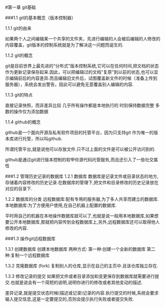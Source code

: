 #第一章  git基础

###1.1 git的基本概念（版本控制器）

1.1.1 git的由来

如果两个人之间编辑某一个共享的文件夹，先进行编辑的人会被后编辑的人修改的内容覆盖，git版本的控制系统就是为了解决这一问题而诞生的.

1.1.2 git的概念

git是目前世界上最先进的“分布式”版本控制系统,它可以在任何时间,把文档的状态作为更新记录保存起来.因此，可以把编辑过的文档"复原"到以前的状态,也可以显示编辑前后的内容差异.而且编辑旧文件后，试图覆盖新文件的时候（准备上传到服务器），系统会发出警告，因此可以避免无意覆盖别人编辑的内容.

1.1.3 git的特点

直接记录快照，而非差异比较
几乎所有操作都是本地执行的
时刻保持数据完整
多数的操作仅为添加数据

1.1.4 github的概念

github是一个面向开源及私有软件项目的托管平台，因为只支持git
作为唯一的版本库进行托管，所以叫github.

所谓托管平台,就是说他可以存放文件.只不过上面的文件是可以被公开访问到的.

github是通过git进行版本控制的软甲你源代码托管服务,而且还引入了一些社交属性

###1.2 管理历史记录的数据库
1.2.1 数据库
数据库是记录文件或目录状态的地方,存储着内容修改的历史记录.在数据库的管理下,把文件和目录修改的历史记录放在对应的目录下.

1.2.2 数据库的分类
远程数据库:配有专用的服务器,为了多人共享而建立的数据库.
本地数据库:为了方便用户使用,在自己机器上配置的数据库.

平时用自己的机器在本地操作数据库就可以了,也就是说一般用本地数据库,如果想要公开本地数据库,那就把内容传到全程数据库上,另外,远程数据库还可以取得他人修改的内容.

###1.3 操作git远程数据库

1.3.1 创建数据库
创建本地数据库 两种方式:
第一种:创建一个全新的数据库
第二种:复制一个远程数据库

1.3.2 克隆数据库 (fork)
复制别人的仓库,显示在自己的主页中.且该仓库独立存在.

1.3.3 修改记录的提交
如果把文件或者目录添加和变更保存到数据库就需要进行提交.也就是说会有一个简短的说明,说明你进行的修改或者其他变动的描述.

差异记录,就是提交状态时候(描述或记录)记录的内容.执行提交的时候,系统会要求输入提交信息,这是一定要提交的,否则会提示执行失败或者提交失败.